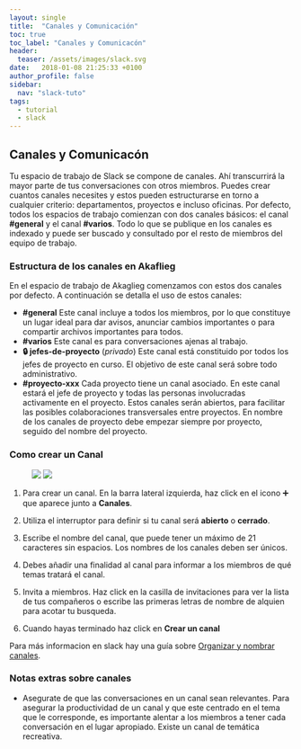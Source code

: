 ```yaml
---
layout: single
title:  "Canales y Comunicación"
toc: true
toc_label: "Canales y Comunicacón"
header:
  teaser: /assets/images/slack.svg
date:   2018-01-08 21:25:33 +0100
author_profile: false
sidebar: 
  nav: "slack-tuto"
tags:
  - tutorial
  - slack
---
```


## Canales y Comunicacón

Tu espacio de trabajo de Slack se compone de canales. Ahí transcurrirá la mayor parte de tus conversaciones con otros miembros. Puedes crear cuantos canales necesites y estos pueden estructurarse en torno a cualquier criterio: departamentos, proyectos e incluso oficinas. Por defecto, todos los espacios de trabajo comienzan con dos canales básicos: el canal **#general** y el canal __#varios__. Todo lo que se publique en los canales es indexado y puede ser buscado y consultado por el resto de miembros del equipo de trabajo.

### Estructura de los canales en Akaflieg

En el espacio de trabajo de Akaglieg comenzamos con estos dos canales por defecto. A continuación se detalla el uso de estos canales:

- __#general__ Este canal incluye a todos los miembros, por lo que constituye un lugar ideal para dar avisos, anunciar cambios importantes o para compartir archivos importantes para todos.
- __#varios__ Este canal es para conversaciones ajenas al trabajo.
- __:lock: jefes-de-proyecto__ (_privado_) Este canal está constituido por todos los jefes de proyecto en curso. El objetivo de este canal será sobre todo administrativo. 
- __#proyecto-xxx__ Cada proyecto tiene un canal asociado. En este canal estará el jefe de proyecto y todas las personas involucradas activamente en el proyecto. Estos canales serán abiertos, para facilitar las posibles colaboraciones transversales entre proyectos. En nombre de los canales de proyecto debe empezar siempre por proyecto, seguido del nombre del proyecto.


### Como crear un Canal


<figure style="width: 800px" class="half">
  <a href="{{ "/assets/images/boton-crear-canal.png" | absolute_url }}"><img src="{{ "/assets/images/boton-crear-canal.png" | absolute_url }}"></a>
    <a href="{{ "/assets/images/crear-canal.png" | absolute_url }}"><img src="{{ "/assets/images/crear-canal.png" | absolute_url }}"></a>
</figure> 

1. Para crear un canal. En la barra lateral izquierda, haz click en el icono :heavy_plus_sign: que aparece junto a __Canales__.

1. Utiliza el interruptor para definir si tu canal será __abierto__ o __cerrado__.

1. Escribe el nombre del canal, que puede tener un máximo de 21 caracteres sin espacios. Los nombres de los canales deben ser únicos.

1. Debes añadir una finalidad al canal para informar a los miembros de qué temas tratará el canal.

1. Invita a miembros. Haz click en la casilla de invitaciones para ver la lista de tus compañeros o escribe las primeras letras de nombre de alquien para acotar tu busqueda.

1. Cuando hayas terminado haz click en __Crear un canal__

Para más informacion en slack hay una guía sobre [Organizar y nombrar canales].

### Notas extras sobre canales


- Asegurate de que las conversaciones en un canal sean relevantes. Para asegurar la productividad de un canal y que este centrado en el tema que le corresponde, es importante alentar a los miembros a tener cada conversación en el lugar apropiado. Existe un canal de temática recreativa.

[Organizar y nombrar canales]: https://get.slack.help/hc/es/articles/217626408
